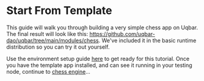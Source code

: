 # Start From Template

This guide will walk you through building a very simple chess app on Uqbar. The final result will look like this: https://github.com/uqbar-dao/uqbar/tree/main/modules/chess. We've included it in the basic runtime distribution so you can try it out yourself.

Use the environment setup guide [here](../my_first_app/chapter_1.md) to get ready for this tutorial. Once you have the template app installed, and can see it running in your testing node, continue to [chess engine](./chess_engine.md)...